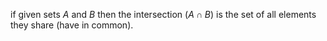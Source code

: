 if given sets $A$ and $B$ then the intersection ($A\cap B$) is the set of all elements they share (have in common).